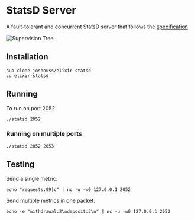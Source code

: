 # StatsD Server

A fault-tolerant and concurrent StatsD server that follows the [specification](https://github.com/etsy/statsd/blob/master/docs/metric_types.md)

![Supervision Tree](https://raw.githubusercontent.com/joshnuss/elixir-statsd/master/supervision-tree.jpg)

## Installation

```
hub clone joshnuss/elixir-statsd
cd elixir-statsd
```

## Running

To run on port 2052

```
./statsd 2052
```

### Running on multiple ports

```
./statsd 2052 2053
```

## Testing


Send a single metric:

```
echo "requests:99|c" | nc -u -w0 127.0.0.1 2052
```

Send multiple metrics in one packet:

```
echo -e "withdrawal:2\ndeposit:3\n" | nc -u -w0 127.0.0.1 2052
```
